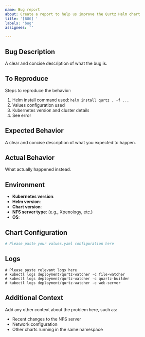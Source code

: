 ```yaml
---
name: Bug report
about: Create a report to help us improve the Qurtz Helm chart
title: '[BUG] '
labels: 'bug'
assignees: ''

---
```


## Bug Description
A clear and concise description of what the bug is.

## To Reproduce
Steps to reproduce the behavior:
1. Helm install command used: `helm install qurtz . -f ...`
2. Values configuration used
3. Kubernetes version and cluster details
4. See error

## Expected Behavior
A clear and concise description of what you expected to happen.

## Actual Behavior
What actually happened instead.

## Environment
- **Kubernetes version**: 
- **Helm version**: 
- **Chart version**: 
- **NFS server type**: (e.g., Xpenology, etc.)
- **OS**: 

## Chart Configuration
```yaml
# Please paste your values.yaml configuration here
```

## Logs
```
# Please paste relevant logs here
# kubectl logs deployment/qurtz-watcher -c file-watcher
# kubectl logs deployment/qurtz-watcher -c quartz-builder  
# kubectl logs deployment/qurtz-watcher -c web-server
```

## Additional Context
Add any other context about the problem here, such as:
- Recent changes to the NFS server
- Network configuration
- Other charts running in the same namespace